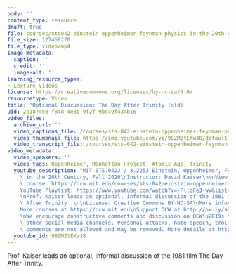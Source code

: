 ```yaml
---
body: ''
content_type: resource
draft: true
file: courses/sts042-einstein-oppenheimer-feynman-physics-in-the-20th-century/ocw_8225_sts042_optionaldiscussion_2020oct26_360p_16_9.mp4
file_size: 127469270
file_type: video/mp4
image_metadata:
  caption: ''
  credit: ''
  image-alt: ''
learning_resource_types:
- Lecture Videos
license: https://creativecommons.org/licenses/by-nc-sa/4.0/
resourcetype: Video
title: 'Optional Discussion: The Day After Trinity (old)'
uid: 2a187450-f848-4e8b-9f2f-9bd49f434b16
video_files:
  archive_url: ''
  video_captions_file: /courses/sts-042-einstein-oppenheimer-feynman-physics-in-the-20th-century-fall-2020/1xJSw58-Aw-9oQeXj4ezlYeX1tZwooIpn_transcript.webvtt
  video_thumbnail_file: https://img.youtube.com/vi/98ZMZtEXwJ8/default.jpg
  video_transcript_file: /courses/sts-042-einstein-oppenheimer-feynman-physics-in-the-20th-century-fall-2020/1xJSw58-Aw-9oQeXj4ezlYeX1tZwooIpn_transcript.pdf
video_metadata:
  video_speakers: ''
  video_tags: Oppenheimer, Manhattan Project, Atomic Age, Trinity
  youtube_description: "MIT STS.042J / 8.225J Einstein, Oppenheimer, Feynman: Physics\
    \ in the 20th Century, Fall 2020\nInstructor: David Kaiser\n\nView the complete\
    \ course: https://ocw.mit.edu/courses/sts-042-einstein-oppenheimer-feynman-physics-in-the-20th-century-fall-2020\n\
    YouTube Playlist: https://www.youtube.com/watch?v=-PlloFeJ-ww&list=PLUl4u3cNGP63bAfjGas3TuA4ZCPUtN6Xf\n\
    \nProf. Kaiser leads an optional, informal discussion of the 1981 film The Day\
    \ After Trinity .\n\nLicense: Creative Commons BY-NC-SA\nMore information at https://ocw.mit.edu/terms\n\
    More courses at https://ocw.mit.edu\nSupport OCW at http://ow.ly/a1If50zVRlQ\n\
    \nWe encourage constructive comments and discussion on OCW\u2019s YouTube and\
    \ other social media channels. Personal attacks, hate speech, trolling, and inappropriate\
    \ comments are not allowed and may be removed. More details at https://ocw.mit.edu/comments."
  youtube_id: 98ZMZtEXwJ8
---
```

Prof. Kaiser leads an optional, informal discussion of the 1981 film The Day After Trinity.
